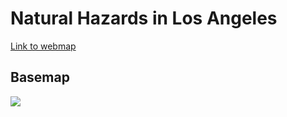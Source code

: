 # Natural Hazards in Los Angeles

[Link to webmap](https://sarahg9.github.io/earthquakehazardsLA/index.html)

## Basemap
![](img.basemap.JPG)